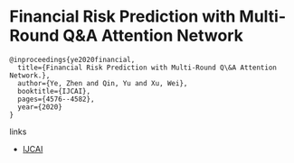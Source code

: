 # Financial Risk Prediction with Multi-Round Q&A Attention Network
```
@inproceedings{ye2020financial,
  title={Financial Risk Prediction with Multi-Round Q\&A Attention Network.},
  author={Ye, Zhen and Qin, Yu and Xu, Wei},
  booktitle={IJCAI},
  pages={4576--4582},
  year={2020}
}
```

links
- [IJCAI](https://www.ijcai.org/proceedings/2020/631)
